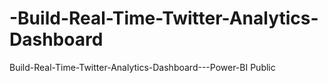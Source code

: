 # -Build-Real-Time-Twitter-Analytics-Dashboard
 Build-Real-Time-Twitter-Analytics-Dashboard---Power-BI Public
